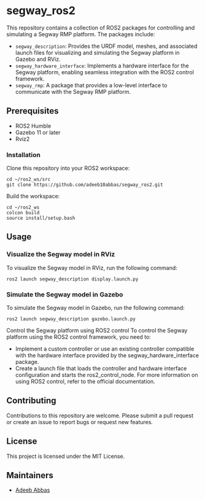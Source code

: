 # segway_ros2
This repository contains a collection of ROS2 packages for controlling and simulating a Segway RMP platform. The packages include:

- `segway_description`: Provides the URDF model, meshes, and associated launch files for visualizing and simulating the Segway platform in Gazebo and RViz.
- `segway_hardware_interface`: Implements a hardware interface for the Segway platform, enabling seamless integration with the ROS2 control framework.
- `segway_rmp`: A package that provides a low-level interface to communicate with the Segway RMP platform.

## Prerequisites
  - ROS2 Humble
  - Gazebo 11 or later
  - Rviz2
### Installation
Clone this repository into your ROS2 workspace:
```
cd ~/ros2_ws/src
git clone https://github.com/adeeb10abbas/segway_ros2.git
```
Build the workspace:
```
cd ~/ros2_ws
colcon build
source install/setup.bash
```
## Usage
### Visualize the Segway model in RViz
To visualize the Segway model in RViz, run the following command:
```
ros2 launch segway_description display.launch.py
```
### Simulate the Segway model in Gazebo
To simulate the Segway model in Gazebo, run the following command:
```
ros2 launch segway_description gazebo.launch.py
```
Control the Segway platform using ROS2 control
To control the Segway platform using the ROS2 control framework, you need to:
  - Implement a custom controller or use an existing controller compatible with the hardware interface provided by the segway_hardware_interface package.
  - Create a launch file that loads the controller and hardware interface configuration and starts the ros2_control_node.
  For more information on using ROS2 control, refer to the official documentation.


## Contributing
Contributions to this repository are welcome. Please submit a pull request or create an issue to report bugs or request new features.

## License
This project is licensed under the MIT License.

## Maintainers
  - [Adeeb Abbas](https://github.com/adeeb10abbas/)
